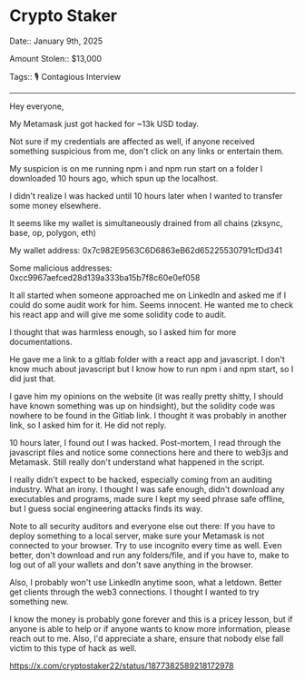 # Crypto Staker

Date:: January 9th, 2025

Amount Stolen:: $13,000

Tags:: 🎙️ Contagious Interview

---

Hey everyone,

My Metamask just got hacked for ~13k USD today.

Not sure if my credentials are affected as well, if anyone received something suspicious from me, don't click on any links or entertain them.

My suspicion is on me running npm i and npm run start on a folder I downloaded 10 hours ago, which spun up the localhost.

I didn't realize I was hacked until 10 hours later when I wanted to transfer some money elsewhere. 

It seems like my wallet is simultaneously drained from all chains (zksync, base, op, polygon, eth)

My wallet address: 0x7c982E9563C6D6863eB62d65225530791cfDd341

Some malicious addresses: 0xcc9967aefced28d139a333ba15b7f8c60e0ef058

It all started when someone approached me on LinkedIn and asked me if I could do some audit work for him. Seems innocent. He wanted me to check his react app and will give me some solidity code to audit.

I thought that was harmless enough, so I asked him for more documentations. 

He gave me a link to a gitlab folder with a react app and javascript. I don't know much about javascript but I know how to run npm i and npm start, so I did just that.

I gave him my opinions on the website (it was really pretty shitty, I should have known something was up on hindsight), but the solidity code was nowhere to be found in the Gitlab link. I thought it was probably in another link, so I asked him for it. He did not reply.

10 hours later, I found out I was hacked. Post-mortem, I read through the javascript files and notice some connections here and there to web3js and Metamask. Still really don't understand what happened in the script.

I really didn't expect to be hacked, especially coming from an auditing industry. What an irony. I thought I was safe enough, didn't download any executables and programs, made sure I kept my seed phrase safe offline, but I guess social engineering attacks finds its way.

Note to all security auditors and everyone else out there: If you have to deploy something to a local server, make sure your Metamask is not connected to your browser. Try to use incognito every time as well. Even better, don't download and run any folders/file, and if you have to, make to log out of all your wallets and don't save anything in the browser.

Also, I probably won't use LinkedIn anytime soon, what a letdown. Better get clients through the web3 connections. I thought I wanted to try something new.

I know the money is probably gone forever and this is a pricey lesson, but if anyone is able to help or if anyone wants to know more information, please reach out to me. Also, I'd appreciate a share, ensure that nobody else fall victim to this type of hack as well.

https://x.com/cryptostaker22/status/1877382589218172978